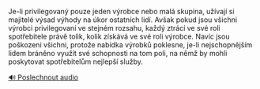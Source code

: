 
Je-li privilegovaný pouze jeden výrobce nebo malá skupina, užívají si majitelé výsad výhody na úkor ostatních lidí. Avšak pokud jsou všichni výrobci privilegovaní ve stejném rozsahu, každý ztrácí ve své roli spotřebitele právě tolik, kolik získává ve své roli výrobce. Navíc jsou poškozeni všichni, protože nabídka výrobků poklesne, je-li nejschopnějším lidem bráněno využít své schopnosti na tom poli, na němž by mohli poskytovat spotřebitelům nejlepší služby.

[🔊 Poslechnout audio](/data/7-paragraphs/audio/chapter_62/para_008-Je-li-privilegovan-pouze-jeden-vrobce-nebo-mal.mp3)
